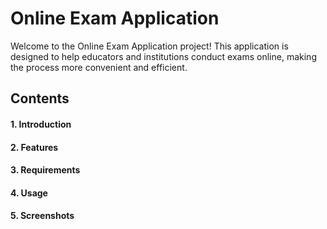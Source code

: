 # Online Exam Application
Welcome to the Online Exam Application project! This application is designed to help educators and institutions conduct exams online, making the process more convenient and efficient.
## Contents
<h4>1. Introduction</h4> 
<h4>2. Features</h4> 
<h4>3. Requirements</h4> 
<h4> 4. Usage</h4>
<h4>5. Screenshots</h4> 


